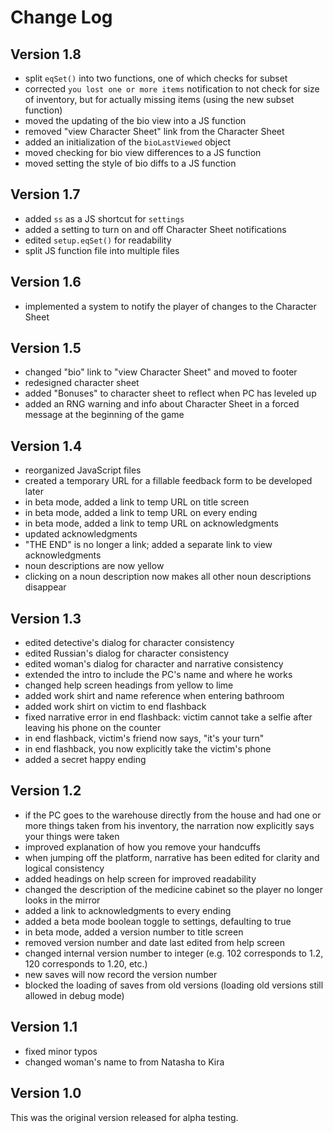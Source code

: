# Change Log

## Version 1.8

* split `eqSet()` into two functions, one of which checks for subset
* corrected `you lost one or more items` notification to not check for size of inventory, but for actually missing items (using the new subset function)
* moved the updating of the bio view into a JS function
* removed "view Character Sheet" link from the Character Sheet
* added an initialization of the `bioLastViewed` object
* moved checking for bio view differences to a JS function
* moved setting the style of bio diffs to a JS function

## Version 1.7

* added `ss` as a JS shortcut for `settings`
* added a setting to turn on and off Character Sheet notifications
* edited `setup.eqSet()` for readability
* split JS function file into multiple files

## Version 1.6

* implemented a system to notify the player of changes to the Character Sheet

## Version 1.5

* changed "bio" link to "view Character Sheet" and moved to footer
* redesigned character sheet
* added "Bonuses" to character sheet to reflect when PC has leveled up
* added an RNG warning and info about Character Sheet in a forced message at the beginning of the game

## Version 1.4

* reorganized JavaScript files
* created a temporary URL for a fillable feedback form to be developed later
* in beta mode, added a link to temp URL on title screen
* in beta mode, added a link to temp URL on every ending
* in beta mode, added a link to temp URL on acknowledgments
* updated acknowledgments
* "THE END" is no longer a link; added a separate link to view acknowledgments
* noun descriptions are now yellow
* clicking on a noun description now makes all other noun descriptions disappear

## Version 1.3

* edited detective's dialog for character consistency
* edited Russian's dialog for character consistency
* edited woman's dialog for character and narrative consistency
* extended the intro to include the PC's name and where he works
* changed help screen headings from yellow to lime
* added work shirt and name reference when entering bathroom
* added work shirt on victim to end flashback
* fixed narrative error in end flashback: victim cannot take a selfie after leaving his phone on the counter
* in end flashback, victim's friend now says, "it's your turn"
* in end flashback, you now explicitly take the victim's phone
* added a secret happy ending

## Version 1.2

* if the PC goes to the warehouse directly from the house and had one or more things taken from his inventory, the narration now explicitly says your things were taken
* improved explanation of how you remove your handcuffs
* when jumping off the platform, narrative has been edited for clarity and logical consistency
* added headings on help screen for improved readability
* changed the description of the medicine cabinet so the player no longer looks in the mirror
* added a link to acknowledgments to every ending
* added a beta mode boolean toggle to settings, defaulting to true
* in beta mode, added a version number to title screen
* removed version number and date last edited from help screen
* changed internal version number to integer (e.g. 102 corresponds to 1.2, 120 corresponds to 1.20, etc.)
* new saves will now record the version number
* blocked the loading of saves from old versions (loading old versions still allowed in debug mode)

## Version 1.1

* fixed minor typos
* changed woman's name to from Natasha to Kira

## Version 1.0

This was the original version released for alpha testing.